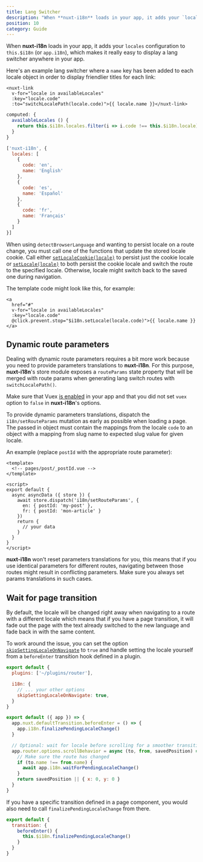 ```yaml
---
title: Lang Switcher
description: "When **nuxt-i18n** loads in your app, it adds your `locales` configuration to `this.$i18n` (or `app.i18n`), which makes it really easy to display a lang switcher anywhere in your app."
position: 10
category: Guide
---
```


When **nuxt-i18n** loads in your app, it adds your `locales` configuration to `this.$i18n` (or `app.i18n`), which makes it really easy to display a lang switcher anywhere in your app.

Here's an example lang switcher where a `name` key has been added to each locale object in order to display friendlier titles for each link:

```vue
<nuxt-link
  v-for="locale in availableLocales"
  :key="locale.code"
  :to="switchLocalePath(locale.code)">{{ locale.name }}</nuxt-link>
```

```js
computed: {
  availableLocales () {
    return this.$i18n.locales.filter(i => i.code !== this.$i18n.locale)
  }
}
```

```js {}[nuxt.config.js]
['nuxt-i18n', {
  locales: [
    {
      code: 'en',
      name: 'English'
    },
    {
      code: 'es',
      name: 'Español'
    },
    {
      code: 'fr',
      name: 'Français'
    }
  ]
}]
```

<alert type="info">

When using `detectBrowserLanguage` and wanting to persist locale on a route change, you must call one of the functions that update the stored locale cookie. Call either [`setLocaleCookie(locale)`](/api#setlocalecookie) to persist just the cookie locale or [`setLocale(locale)`](/api#setlocale) to both persist the cookie locale and switch the route to the specified locale. Otherwise, locale might switch back to the saved one during navigation.

</alert>


The template code might look like this, for example:
```vue
<a
  href="#"
  v-for="locale in availableLocales"
  :key="locale.code"
  @click.prevent.stop="$i18n.setLocale(locale.code)">{{ locale.name }}</a>
```

## Dynamic route parameters

Dealing with dynamic route parameters requires a bit more work because you need to provide parameters translations to **nuxt-i18n**. For this purpose, **nuxt-i18n**'s store module exposes a `routeParams` state property that will be merged with route params when generating lang switch routes with `switchLocalePath()`.

<alert type="warning">

Make sure that Vuex [is enabled](https://nuxtjs.org/guides/directory-structure/store) in your app and that you did not set `vuex` option to `false` in **nuxt-i18n**'s options.

</alert>

To provide dynamic parameters translations, dispatch the `i18n/setRouteParams` mutation as early as possible when loading a page. The passed in object must contain the mappings from the locale `code` to an object with a mapping from slug name to expected slug value for given locale.

An example (replace `postId` with the appropriate route parameter):

```vue
<template>
  <!-- pages/post/_postId.vue -->
</template>

<script>
export default {
  async asyncData ({ store }) {
    await store.dispatch('i18n/setRouteParams', {
      en: { postId: 'my-post' },
      fr: { postId: 'mon-article' }
    })
    return {
      // your data
    }
  }
}
</script>
```

<alert type="info">

**nuxt-i18n** won't reset parameters translations for you, this means that if you use identical parameters for different routes, navigating between those routes might result in conflicting parameters. Make sure you always set params translations in such cases.

</alert>

## Wait for page transition

By default, the locale will be changed right away when navigating to a route with a different locale which means that if you have a page transition, it will fade out the page with the text already switched to the new language and fade back in with the same content.

To work around the issue, you can set the option [`skipSettingLocaleOnNavigate`](./options-reference#skipsettinglocaleonnavigate) to `true` and handle setting the locale yourself from a `beforeEnter` transition hook defined in a plugin.

```js {}[nuxt.config.js]
export default {
  plugins: ['~/plugins/router'],

  i18n: {
    // ... your other options
    skipSettingLocaleOnNavigate: true,
  }
}
```

```js {}[~/plugins/router.js]
export default ({ app }) => {
  app.nuxt.defaultTransition.beforeEnter = () => {
    app.i18n.finalizePendingLocaleChange()
  }

  // Optional: wait for locale before scrolling for a smoother transition
  app.router.options.scrollBehavior = async (to, from, savedPosition) => {
    // Make sure the route has changed
    if (to.name !== from.name) {
      await app.i18n.waitForPendingLocaleChange()
    }
    return savedPosition || { x: 0, y: 0 }
  }
}
```

If you have a specific transition defined in a page component, you would also need to call `finalizePendingLocaleChange` from there.

```js {}[~/pages/foo.vue]
export default {
  transition: {
    beforeEnter() {
      this.$i18n.finalizePendingLocaleChange()
    }
  }
}
```
